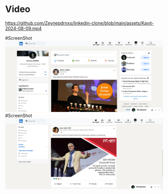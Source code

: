 # Video
https://github.com/Zeynepdrnxs/linkedin-clone/blob/main/assets/Kayıt-2024-08-09.mp4

#ScreenShot
![linkedinClone-SS](https://github.com/Zeynepdrnxs/linkedin-clone/blob/main/assets/linkedinClone-SS-2.png)
#ScreenShot
![linkedinClone-SS](https://github.com/Zeynepdrnxs/linkedin-clone/blob/main/assets/linkedinClone-SS-3.png)

